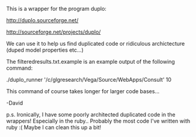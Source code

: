This is a wrapper for the program duplo:

http://duplo.sourceforge.net/

http://sourceforge.net/projects/duplo/


We can use it to help us find duplicated code or ridiculous archictecture (duped model properties etc...)

The filteredresults.txt.example is an example output of the following command:

./duplo_runner '/c/glgresearch/Vega/Source/WebApps/Consult' 10

This command of course takes longer for larger code bases...

-David

p.s.
Ironically, I have some poorly architected duplicated code in the wrappers! Especially in the ruby.. Probably the most code I've written with ruby :(
Maybe I can clean this up a bit!